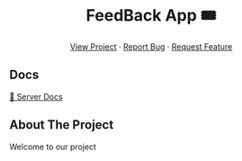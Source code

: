 <div align="center">
  <h1>FeedBack App 🎟️</h1>

  <p align="center">
    <a href="/">View Project</a>
    ·
    <a href="/">Report Bug</a>
    ·
    <a href="/">Request Feature</a>
  </p>
</div>

## Docs 

[🌟 Server Docs](https://github.com/velenyx/feedback-app/blob/main/server/README.md)

## About The Project

Welcome to our project
